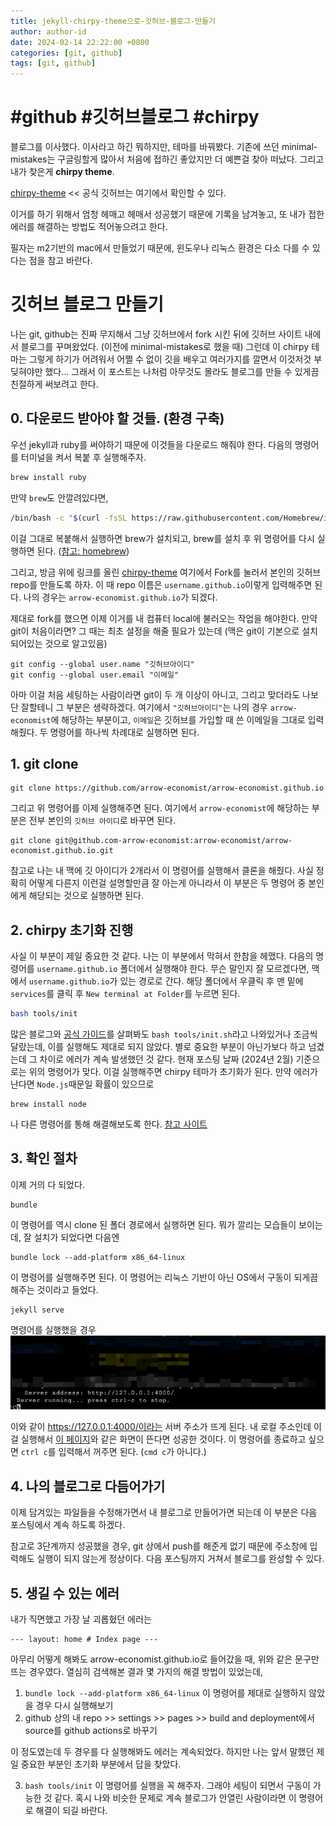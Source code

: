 ```yaml
---
title: jekyll-chirpy-theme으로-깃허브-블로그-만들기
author: author-id
date: 2024-02-14 22:22:00 +0800
categories: [git, github]
tags: [git, github]
---
```


# #github #깃허브블로그 #chirpy

블로그를 이사했다. 이사라고 하긴 뭐하지만, 테마를 바꿔봤다. 기존에 쓰던 minimal-mistakes는 구글링할게 많아서 처음에 접하긴 좋았지만 더 예쁜걸 찾아 떠났다. 그리고 내가 찾은게 **chirpy theme**.

[chirpy-theme](https://github.com/cotes2020/jekyll-theme-chirpy) << 공식 깃허브는 여기에서 확인할 수 있다.

이거를 하기 위해서 엄청 헤매고 헤매서 성공했기 때문에 기록을 남겨놓고, 또 내가 접한 에러를 해결하는 방법도 적어놓으려고 한다.

필자는 m2기반의 mac에서 만들었기 때문에, 윈도우나 리눅스 환경은 다소 다를 수 있다는 점을 참고 바란다.

# 깃허브 블로그 만들기

나는 git, github는 진짜 무지해서 그냥 깃허브에서 fork 시킨 뒤에 깃허브 사이트 내에서 블로그를 꾸며왔었다. (이전에 minimal-mistakes로 했을 때) 그런데 이 chirpy 테마는 그렇게 하기가 어려워서 어쩔 수 없이 깃을 배우고 여러가지를 깔면서 이것저것 부딪혀야만 했다... 그래서 이 포스트는 나처럼 아무것도 몰라도 블로그를 만들 수 있게끔 친절하게 써보려고 한다.

## 0. 다운로드 받아야 할 것들. (환경 구축)

우선 jekyll과 ruby를 써야하기 때문에 이것들을 다운로드 해줘야 한다. 다음의 명령어를 터미널을 켜서 복붙 후 실행해주자.

```zsh
brew install ruby
```

만약 `brew`도 안깔려있다면,

```zsh
/bin/bash -c "$(curl -fsSL https://raw.githubusercontent.com/Homebrew/install/HEAD/install.sh)"
```

이걸 그대로 복붙해서 실행하면 brew가 설치되고, brew를 설치 후 위 명령어를 다시 실행하면 된다.
([참고: homebrew](https://brew.sh))

그리고, 방금 위에 링크를 올린 [chirpy-theme](https://github.com/cotes2020/jekyll-theme-chirpy) 여기에서 Fork를 눌러서 본인의 깃허브 repo를 만들도록 하자. 이 때 repo 이름은 `username.github.io`이렇게 입력해주면 된다. 나의 경우는 `arrow-economist.github.io`가 되겠다.

제대로 fork를 했으면 이제 이거를 내 컴퓨터 local에 불러오는 작업을 해야한다. 만약 git이 처음이라면? 그 때는 최초 설정을 해줄 필요가 있는데 (맥은 git이 기본으로 설치되어있는 것으로 알고있음)

```
git config --global user.name "깃허브아이디"
git config --global user.email "이메일"
```

아마 이걸 처음 세팅하는 사람이라면 git이 두 개 이상이 아니고, 그리고 맞더라도 나보단 잘할테니 그 부분은 생략하겠다. 여기에서 `"깃허브아이디"`는 나의 경우 `arrow-economist`에 해당하는 부분이고, `이메일`은 깃허브를 가입할 때 쓴 이메일을 그대로 입력해줬다. 두 명령어를 하나씩 차례대로 실행하면 된다.

## 1. git clone

```
git clone https://github.com/arrow-economist/arrow-economist.github.io
```

그리고 위 명령어를 이제 실행해주면 된다. 여기에서 `arrow-economist`에 해당하는 부분은 전부 본인의 `깃허브 아이디`로 바꾸면 된다.

```
git clone git@github.com-arrow-economist:arrow-economist/arrow-economist.github.io.git
```

참고로 나는 내 맥에 깃 아이디가 2개라서 이 명령어를 실행해서 클론을 해줬다. 사실 정확히 어떻게 다른지 이런걸 설명할만큼 잘 아는게 아니라서 이 부분은 두 명령어 중 본인에게 해당되는 것으로 실행하면 된다.

## 2. chirpy 초기화 진행

사실 이 부분이 제일 중요한 것 같다. 나는 이 부분에서 막혀서 한참을 헤맸다. 다음의 명령어를 `username.github.io` 폴더에서 실행해야 한다. 무슨 말인지 잘 모르겠다면, 맥에서 `username.github.io`가 있는 경로로 간다. 해당 폴더에서 우클릭 후 맨 밑에 `services`를 클릭 후 `New terminal at Folder`를 누르면 된다.

```bash
bash tools/init
```

많은 블로그와 [공식 가이드](https://chirpy.cotes.page/posts/getting-started/)를 살펴봐도 `bash tools/init.sh`라고 나와있거나 조금씩 달랐는데, 이를 실행해도 제대로 되지 않았다. 별로 중요한 부분이 아닌가보다 하고 넘겼는데 그 차이로 에러가 계속 발생했던 것 같다. 현재 포스팅 날짜 (2024년 2월) 기준으로는 위의 명령어가 맞다. 이걸 실행해주면 chirpy 테마가 초기화가 된다. 만약 에러가 난다면 `Node.js`때문일 확률이 있으므로

```
brew install node
```

나 다른 명령어를 통해 해결해보도록 한다. [참고 사이트](https://nodejs.org/en/download/package-manager)

## 3. 확인 절차

이제 거의 다 되었다.

```
bundle
```

이 명령어를 역시 clone 된 폴더 경로에서 실행하면 된다. 뭐가 깔리는 모습들이 보이는데, 잘 설치가 되었다면 다음엔

```
bundle lock --add-platform x86_64-linux
```

이 명령어를 실행해주면 된다. 이 명령어는 리눅스 기반이 아닌 OS에서 구동이 되게끔 해주는 것이라고 들었다.

```
jekyll serve
```

명령어를 실행했을 경우
![](https://raw.githubusercontent.com/arrow-economist/imageslibrary/main/SCR-20240214-twew.png)

이와 같이 https://127.0.0.1:4000/이라는 서버 주소가 뜨게 된다. 내 로컬 주소인데 이걸 실행해서 [이 페이지](https://chirpy.cotes.page)와 같은 화면이 뜬다면 성공한 것이다.
이 명령어를 종료하고 싶으면 `ctrl c`를 입력해서 꺼주면 된다. (`cmd c`가 아니다.)

## 4. 나의 블로그로 다듬어가기

이제 담겨있는 파일들을 수정해가면서 내 블로그로 만들어가면 되는데 이 부분은 다음 포스팅에서 계속 하도록 하겠다.

참고로 3단계까지 성공했을 경우, git 상에서 push를 해준게 없기 때문에 주소창에 입력해도 실행이 되지 않는게 정상이다. 다음 포스팅까지 거쳐서 블로그를 완성할 수 있다.

## 5. 생길 수 있는 에러

내가 직면했고 가장 날 괴롭혔던 에러는

```
--- layout: home # Index page ---
```

아무리 어떻게 해봐도 arrow-economist.github.io로 들어갔을 때, 위와 같은 문구만 뜨는 경우였다. 열심히 검색해본 결과 몇 가지의 해결 방법이 있었는데,

1. `bundle lock --add-platform x86_64-linux` 이 명령어를 제대로 실행하지 않았을 경우 다시 실행해보기
2. github 상의 내 repo >> settings >> pages >> build and deployment에서 source를 github actions로 바꾸기

이 정도였는데 두 경우를 다 실행해봐도 에러는 계속되었다. 하지만 나는 앞서 말했던 제일 중요한 부분인 초기화 부분에서 답을 찾았다.

3. `bash tools/init` 이 명령어를 실행을 꼭 해주자. 그래야 세팅이 되면서 구동이 가능한 것 같다. 혹시 나와 비슷한 문제로 계속 블로그가 안열린 사람이라면 이 명령어로 해결이 되길 바란다.
